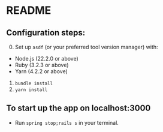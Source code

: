 # README

## Configuration steps:
0. Set up `asdf` (or your preferred tool version manager) with:
  - Node.js (22.2.0 or above)
  - Ruby (3.2.3 or above)
  - Yarn (4.2.2 or above)
1. `bundle install`
2. `yarn install`

## To start up the app on localhost:3000
- Run `spring stop;rails s` in your terminal.
